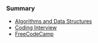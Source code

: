 ### Summary

- [Algorithms and Data Structures](./algorthms-and-data-structs/README.md)
- [Coding Interview](./coding-interview/)
- [FreeCodeCamp](./freecodecamp/README.md)


